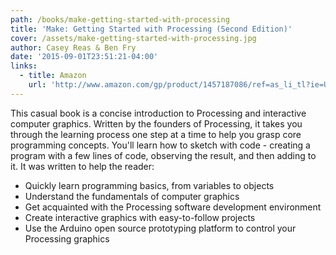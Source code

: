 ```yaml
---
path: /books/make-getting-started-with-processing
title: 'Make: Getting Started with Processing (Second Edition)'
cover: /assets/make-getting-started-with-processing.jpg
author: Casey Reas & Ben Fry
date: '2015-09-01T23:51:21-04:00'
links:
  - title: Amazon
    url: 'http://www.amazon.com/gp/product/1457187086/ref=as_li_tl?ie=UTF8&camp=1789&creative=390957&creativeASIN=1457187086&linkCode=as2&tag=processing09-20&linkId=JEJC22CTQ5ZF4ZYO'
---
```

This casual book is a concise introduction to Processing and interactive computer graphics. Written by the founders of Processing, it takes you through the learning process one step at a time to help you grasp core programming concepts. You'll learn how to sketch with code - creating a program with a few lines of code, observing the result, and then adding to it. It was written to help the reader:

* Quickly learn programming basics, from variables to objects
* Understand the fundamentals of computer graphics
* Get acquainted with the Processing software development environment
* Create interactive graphics with easy-to-follow projects
* Use the Arduino open source prototyping platform to control your Processing graphics
